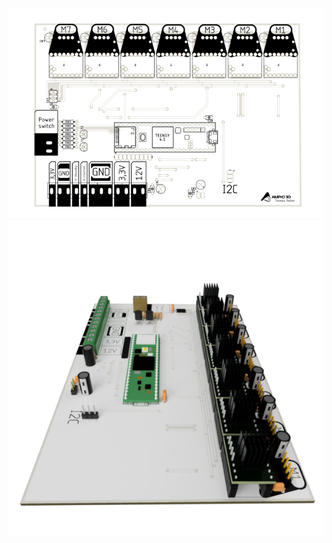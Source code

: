 

![Board Preview](https://github.com/AMPrO-3D/Roboterarm/blob/main/blob/Bilder/MainBoard.png?raw=true)
![Board Preview](https://github.com/AMPrO-3D/Roboterarm/blob/main/blob/Bilder/MainBoardC1.png?raw=true)

